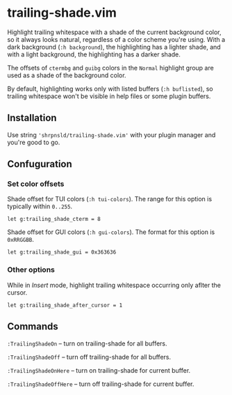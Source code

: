 # trailing-shade.vim

Highlight trailing whitespace with a shade of the current background color, so it always looks natural, regardless of a color scheme you're using. With a dark background (`:h background`), the highlighting has a lighter shade, and with a light background, the highlighting has a darker shade.

The offsets of `ctermbg` and `guibg` colors in the `Normal` highlight group are used as a shade of the background color.

By default, highlighting works only with listed buffers (`:h buflisted`), so trailing whitespace won't be visible in help files or some plugin buffers.

## Installation

Use string `'shrpnsld/trailing-shade.vim'` with your plugin manager and you're good to go.

## Confuguration

### Set color offsets

Shade offset for TUI colors (`:h tui-colors`). The range for this option is typically within `0..255`.

```vim
let g:trailing_shade_cterm = 8
```

Shade offset for GUI colors (`:h gui-colors`). The format for this option is `0xRRGGBB`.

```vim
let g:trailing_shade_gui = 0x363636
```

### Other options

While in *Insert* mode, highlight trailing whitespace occurring only aflter the cursor.

```vim
let g:trailing_shade_after_cursor = 1
```

## Commands

`:TrailingShadeOn` – turn on trailing-shade for all buffers.

`:TrailingShadeOff` – turn off trailing-shade for all buffers.

`:TrailingShadeOnHere` – turn on trailing-shade for current buffer.

`:TrailingShadeOffHere` – turn off trailing-shade for current buffer.

